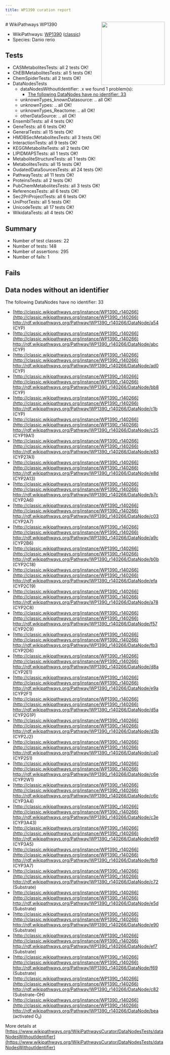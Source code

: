 ```yaml
---
title: WP1390 curation report
---
```


<img style="float: right; width: 200px" src="https://upload.wikimedia.org/wikipedia/commons/thumb/8/83/Wplogo_with_text_500.png/640px-Wplogo_with_text_500.png" />
# WikiPathways WP1390

* WikiPathways: [WP1390](https://wikipathways.org/pathways/WP1390) ([classic](https://classic.wikipathways.org/instance/WP1390))
* Species: Danio rerio
## Tests
* CASMetabolitesTests: all 2 tests OK!
* ChEBIMetabolitesTests: all 5 tests OK!
* ChemSpiderTests: all 2 tests OK!
* DataNodesTests
    * dataNodesWithoutIdentifier: .x we found 1 problem(s):
        * [The following DataNodes have no identifier: 33](#8792c4d1)
    * unknownTypes_knownDatasource: .. all OK!
    * unknownTypes: .. all OK!
    * unknownTypes_Reactome: .. all OK!
    * otherDataSource: .. all OK!
* EnsemblTests: all 4 tests OK!
* GeneTests: all 6 tests OK!
* GeneralTests: all 15 tests OK!
* HMDBSecMetabolitesTests: all 3 tests OK!
* InteractionTests: all 9 tests OK!
* KEGGMetaboliteTests: all 2 tests OK!
* LIPIDMAPSTests: all 1 tests OK!
* MetaboliteStructureTests: all 1 tests OK!
* MetabolitesTests: all 15 tests OK!
* OudatedDataSourcesTests: all 24 tests OK!
* PathwayTests: all 11 tests OK!
* ProteinsTests: all 2 tests OK!
* PubChemMetabolitesTests: all 3 tests OK!
* ReferencesTests: all 6 tests OK!
* Sec2PriProjectTests: all 6 tests OK!
* UniProtTests: all 5 tests OK!
* UnicodeTests: all 17 tests OK!
* WikidataTests: all 4 tests OK!


## Summary

* Number of test classes: 22
* Number of tests: 148
* Number of assertions: 295
* Number of fails: 1

## Fails

<a name="8792c4d1" />

## Data nodes without an identifier

The following DataNodes have no identifier: 33

* [http://classic.wikipathways.org/instance/WP1390_r140266](http://classic.wikipathways.org/instance/WP1390_r140266) http://rdf.wikipathways.org/Pathway/WP1390_r140266/DataNode/a54 (CYP)
* [http://classic.wikipathways.org/instance/WP1390_r140266](http://classic.wikipathways.org/instance/WP1390_r140266) http://rdf.wikipathways.org/Pathway/WP1390_r140266/DataNode/abc (CYP)
* [http://classic.wikipathways.org/instance/WP1390_r140266](http://classic.wikipathways.org/instance/WP1390_r140266) http://rdf.wikipathways.org/Pathway/WP1390_r140266/DataNode/ad0 (CYP)
* [http://classic.wikipathways.org/instance/WP1390_r140266](http://classic.wikipathways.org/instance/WP1390_r140266) http://rdf.wikipathways.org/Pathway/WP1390_r140266/DataNode/bb8 (CYP)
* [http://classic.wikipathways.org/instance/WP1390_r140266](http://classic.wikipathways.org/instance/WP1390_r140266) http://rdf.wikipathways.org/Pathway/WP1390_r140266/DataNode/c1b (CYP)
* [http://classic.wikipathways.org/instance/WP1390_r140266](http://classic.wikipathways.org/instance/WP1390_r140266) http://rdf.wikipathways.org/Pathway/WP1390_r140266/DataNode/c25 (CYP19A1)
* [http://classic.wikipathways.org/instance/WP1390_r140266](http://classic.wikipathways.org/instance/WP1390_r140266) http://rdf.wikipathways.org/Pathway/WP1390_r140266/DataNode/e83 (CYP27A1)
* [http://classic.wikipathways.org/instance/WP1390_r140266](http://classic.wikipathways.org/instance/WP1390_r140266) http://rdf.wikipathways.org/Pathway/WP1390_r140266/DataNode/e8d (CYP2A13)
* [http://classic.wikipathways.org/instance/WP1390_r140266](http://classic.wikipathways.org/instance/WP1390_r140266) http://rdf.wikipathways.org/Pathway/WP1390_r140266/DataNode/b7c (CYP2A6)
* [http://classic.wikipathways.org/instance/WP1390_r140266](http://classic.wikipathways.org/instance/WP1390_r140266) http://rdf.wikipathways.org/Pathway/WP1390_r140266/DataNode/c03 (CYP2A7)
* [http://classic.wikipathways.org/instance/WP1390_r140266](http://classic.wikipathways.org/instance/WP1390_r140266) http://rdf.wikipathways.org/Pathway/WP1390_r140266/DataNode/a9c (CYP2B6)
* [http://classic.wikipathways.org/instance/WP1390_r140266](http://classic.wikipathways.org/instance/WP1390_r140266) http://rdf.wikipathways.org/Pathway/WP1390_r140266/DataNode/b0b (CYP2C18)
* [http://classic.wikipathways.org/instance/WP1390_r140266](http://classic.wikipathways.org/instance/WP1390_r140266) http://rdf.wikipathways.org/Pathway/WP1390_r140266/DataNode/efa (CYP2C19)
* [http://classic.wikipathways.org/instance/WP1390_r140266](http://classic.wikipathways.org/instance/WP1390_r140266) http://rdf.wikipathways.org/Pathway/WP1390_r140266/DataNode/a78 (CYP2C8)
* [http://classic.wikipathways.org/instance/WP1390_r140266](http://classic.wikipathways.org/instance/WP1390_r140266) http://rdf.wikipathways.org/Pathway/WP1390_r140266/DataNode/f57 (CYP2C9)
* [http://classic.wikipathways.org/instance/WP1390_r140266](http://classic.wikipathways.org/instance/WP1390_r140266) http://rdf.wikipathways.org/Pathway/WP1390_r140266/DataNode/fb3 (CYP2D6)
* [http://classic.wikipathways.org/instance/WP1390_r140266](http://classic.wikipathways.org/instance/WP1390_r140266) http://rdf.wikipathways.org/Pathway/WP1390_r140266/DataNode/d8a (CYP2E1)
* [http://classic.wikipathways.org/instance/WP1390_r140266](http://classic.wikipathways.org/instance/WP1390_r140266) http://rdf.wikipathways.org/Pathway/WP1390_r140266/DataNode/e9a (CYP2F1)
* [http://classic.wikipathways.org/instance/WP1390_r140266](http://classic.wikipathways.org/instance/WP1390_r140266) http://rdf.wikipathways.org/Pathway/WP1390_r140266/DataNode/d5a (CYP2G1P)
* [http://classic.wikipathways.org/instance/WP1390_r140266](http://classic.wikipathways.org/instance/WP1390_r140266) http://rdf.wikipathways.org/Pathway/WP1390_r140266/DataNode/d3b (CYP2J2)
* [http://classic.wikipathways.org/instance/WP1390_r140266](http://classic.wikipathways.org/instance/WP1390_r140266) http://rdf.wikipathways.org/Pathway/WP1390_r140266/DataNode/ca0 (CYP2S1)
* [http://classic.wikipathways.org/instance/WP1390_r140266](http://classic.wikipathways.org/instance/WP1390_r140266) http://rdf.wikipathways.org/Pathway/WP1390_r140266/DataNode/c6e (CYP2W1)
* [http://classic.wikipathways.org/instance/WP1390_r140266](http://classic.wikipathways.org/instance/WP1390_r140266) http://rdf.wikipathways.org/Pathway/WP1390_r140266/DataNode/c6c (CYP3A4)
* [http://classic.wikipathways.org/instance/WP1390_r140266](http://classic.wikipathways.org/instance/WP1390_r140266) http://rdf.wikipathways.org/Pathway/WP1390_r140266/DataNode/c3e (CYP3A43)
* [http://classic.wikipathways.org/instance/WP1390_r140266](http://classic.wikipathways.org/instance/WP1390_r140266) http://rdf.wikipathways.org/Pathway/WP1390_r140266/DataNode/e69 (CYP3A5)
* [http://classic.wikipathways.org/instance/WP1390_r140266](http://classic.wikipathways.org/instance/WP1390_r140266) http://rdf.wikipathways.org/Pathway/WP1390_r140266/DataNode/fb9 (CYP3A7)
* [http://classic.wikipathways.org/instance/WP1390_r140266](http://classic.wikipathways.org/instance/WP1390_r140266) http://rdf.wikipathways.org/Pathway/WP1390_r140266/DataNode/c72 (Substrate)
* [http://classic.wikipathways.org/instance/WP1390_r140266](http://classic.wikipathways.org/instance/WP1390_r140266) http://rdf.wikipathways.org/Pathway/WP1390_r140266/DataNode/e5d (Substrate)
* [http://classic.wikipathways.org/instance/WP1390_r140266](http://classic.wikipathways.org/instance/WP1390_r140266) http://rdf.wikipathways.org/Pathway/WP1390_r140266/DataNode/e90 (Substrate)
* [http://classic.wikipathways.org/instance/WP1390_r140266](http://classic.wikipathways.org/instance/WP1390_r140266) http://rdf.wikipathways.org/Pathway/WP1390_r140266/DataNode/ef7 (Substrate)
* [http://classic.wikipathways.org/instance/WP1390_r140266](http://classic.wikipathways.org/instance/WP1390_r140266) http://rdf.wikipathways.org/Pathway/WP1390_r140266/DataNode/f69 (Substrate)
* [http://classic.wikipathways.org/instance/WP1390_r140266](http://classic.wikipathways.org/instance/WP1390_r140266) http://rdf.wikipathways.org/Pathway/WP1390_r140266/DataNode/c82 (Substrate-OH)
* [http://classic.wikipathways.org/instance/WP1390_r140266](http://classic.wikipathways.org/instance/WP1390_r140266) http://rdf.wikipathways.org/Pathway/WP1390_r140266/DataNode/bea (activated O₂)


More details at [https://www.wikipathways.org/WikiPathwaysCurator/DataNodesTests/dataNodesWithoutIdentifier](https://www.wikipathways.org/WikiPathwaysCurator/DataNodesTests/dataNodesWithoutIdentifier)

